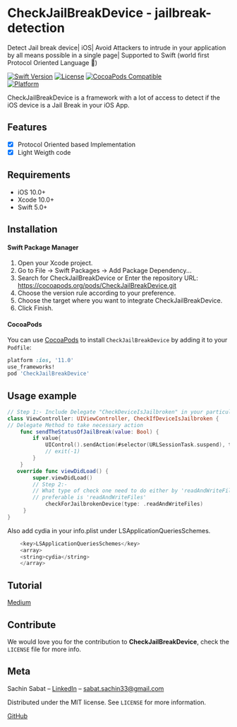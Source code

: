 # CheckJailBreakDevice - jailbreak-detection
Detect Jail break device| iOS| Avoid Attackers to intrude in your application by all means possible in a single page| Supported to Swift (world first Protocol Oriented Language 🤘)

[![Swift Version][swift-image]][swift-url]
[![License][license-image]][license-url]
[![CocoaPods Compatible](https://img.shields.io/cocoapods/v/EZSwiftExtensions.svg)](https://img.shields.io/cocoapods/v/LFAlertController.svg)  
[![Platform](https://img.shields.io/cocoapods/p/LFAlertController.svg?style=flat)](http://cocoapods.org/pods/LFAlertController)

CheckJailBreakDevice is a framework with a lot of access to detect if the iOS device is a Jail Break in your iOS App.

## Features

- [x] Protocol Oriented based Implementation
- [x] Light Weigth code

## Requirements

- iOS 10.0+
- Xcode 10.0+
- Swift 5.0+

## Installation
#### Swift Package Manager
1. Open your Xcode project.
2. Go to File -> Swift Packages -> Add Package Dependency...
3. Search for CheckJailBreakDevice or Enter the repository URL: https://cocoapods.org/pods/CheckJailBreakDevice.git
4. Choose the version rule according to your preference.
5. Choose the target where you want to integrate CheckJailBreakDevice.
6. Click Finish.

#### CocoaPods
You can use [CocoaPods](https://cocoapods.org/pods/CheckJailBreakDevice) to install `CheckJailBreakDevice` by adding it to your `Podfile`:

```ruby
platform :ios, '11.0'
use_frameworks!
pod 'CheckJailBreakDevice'
```

## Usage example
```swift
// Step 1:- Include Delegate "CheckDeviceIsJailbroken" in your particular ViewController/ AppDelegate.
class ViewController: UIViewController, CheckIfDeviceIsJailbroken {
// Delegate Method to take necessary action
    func sendTheStatusOfJailBreak(value: Bool) {
        if value{
            UIControl().sendAction(#selector(URLSessionTask.suspend), to: UIApplication.shared, for: nil)
            // exit(-1)
        }
    }
   override func viewDidLoad() {
        super.viewDidLoad()
        // Step 2:-
        // What type of check one need to do either by 'readAndWriteFiles' on system or by calling API of system to check if it can run child process
        // preferable is 'readAndWriteFiles'
            checkForJailbrokenDevice(type: .readAndWriteFiles)
     }
}
```
Also add cydia in your info.plist under LSApplicationQueriesSchemes. 
```swift
    <key>LSApplicationQueriesSchemes</key>
    <array>
    <string>cydia</string>
    </array>
```

## Tutorial
[Medium](https://sabatsachin.medium.com/detect-jailbreak-device-in-swift-5-ios-programatically-da467028242d)

## Contribute

We would love you for the contribution to **CheckJailBreakDevice**, check the ``LICENSE`` file for more info.

## Meta

Sachin Sabat – [LinkedIn](https://www.linkedin.com/in/sachin-sabat-b9481831/) – sabat.sachin33@gmail.com

Distributed under the MIT license. See ``LICENSE`` for more information.

[GitHub](https://github.com/SachinSabat)

[swift-image]:https://img.shields.io/badge/swift-3.0-orange.svg
[swift-url]: https://swift.org/
[license-image]: https://img.shields.io/badge/License-MIT-blue.svg
[license-url]: LICENSE
[travis-image]: https://img.shields.io/travis/dbader/node-datadog-metrics/master.svg?style=flat-square
[travis-url]: https://travis-ci.org/dbader/node-datadog-metrics
[codebeat-image]: https://codebeat.co/badges/c19b47ea-2f9d-45df-8458-b2d952fe9dad
[codebeat-url]: https://codebeat.co/projects/github-com-vsouza-awesomeios-com
